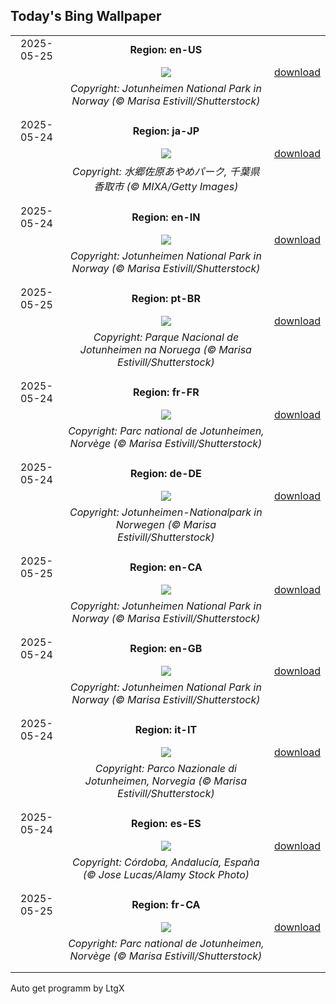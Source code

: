 ## Today's Bing Wallpaper
|      |      |      |
| :----: | :----: | :----: |
|2025-05-25|**Region: en-US**||
||![](https://www.bing.com/th?id=OHR.JotunheimenPark_EN-US4200824377_UHD.jpg&pid=hp&w=1152&h=648&rs=1&c=4)| [download](https://www.bing.com/th?id=OHR.JotunheimenPark_EN-US4200824377_UHD.jpg)|
||*Copyright: Jotunheimen National Park in Norway (© Marisa Estivill/Shutterstock)*
||
|||
|2025-05-24|**Region: ja-JP**||
||![](https://www.bing.com/th?id=OHR.IrisSanguinea2025_JA-JP5445202799_UHD.jpg&pid=hp&w=1152&h=648&rs=1&c=4)| [download](https://www.bing.com/th?id=OHR.IrisSanguinea2025_JA-JP5445202799_UHD.jpg)|
||*Copyright: 水郷佐原あやめパーク, 千葉県 香取市 (© MIXA/Getty Images)*
||
|||
|2025-05-24|**Region: en-IN**||
||![](https://www.bing.com/th?id=OHR.JotunheimenPark_EN-IN7530347754_UHD.jpg&pid=hp&w=1152&h=648&rs=1&c=4)| [download](https://www.bing.com/th?id=OHR.JotunheimenPark_EN-IN7530347754_UHD.jpg)|
||*Copyright: Jotunheimen National Park in Norway (© Marisa Estivill/Shutterstock)*
||
|||
|2025-05-25|**Region: pt-BR**||
||![](https://www.bing.com/th?id=OHR.JotunheimenPark_PT-BR4332808670_UHD.jpg&pid=hp&w=1152&h=648&rs=1&c=4)| [download](https://www.bing.com/th?id=OHR.JotunheimenPark_PT-BR4332808670_UHD.jpg)|
||*Copyright: Parque Nacional de Jotunheimen na Noruega (© Marisa Estivill/Shutterstock)*
||
|||
|2025-05-24|**Region: fr-FR**||
||![](https://www.bing.com/th?id=OHR.JotunheimenPark_FR-FR7711143719_UHD.jpg&pid=hp&w=1152&h=648&rs=1&c=4)| [download](https://www.bing.com/th?id=OHR.JotunheimenPark_FR-FR7711143719_UHD.jpg)|
||*Copyright: Parc national de Jotunheimen, Norvège (© Marisa Estivill/Shutterstock)*
||
|||
|2025-05-24|**Region: de-DE**||
||![](https://www.bing.com/th?id=OHR.JotunheimenPark_DE-DE8444693160_UHD.jpg&pid=hp&w=1152&h=648&rs=1&c=4)| [download](https://www.bing.com/th?id=OHR.JotunheimenPark_DE-DE8444693160_UHD.jpg)|
||*Copyright: Jotunheimen-Nationalpark in Norwegen (© Marisa Estivill/Shutterstock)*
||
|||
|2025-05-25|**Region: en-CA**||
||![](https://www.bing.com/th?id=OHR.JotunheimenPark_EN-CA6567383314_UHD.jpg&pid=hp&w=1152&h=648&rs=1&c=4)| [download](https://www.bing.com/th?id=OHR.JotunheimenPark_EN-CA6567383314_UHD.jpg)|
||*Copyright: Jotunheimen National Park in Norway (© Marisa Estivill/Shutterstock)*
||
|||
|2025-05-24|**Region: en-GB**||
||![](https://www.bing.com/th?id=OHR.JotunheimenPark_EN-GB2812229668_UHD.jpg&pid=hp&w=1152&h=648&rs=1&c=4)| [download](https://www.bing.com/th?id=OHR.JotunheimenPark_EN-GB2812229668_UHD.jpg)|
||*Copyright: Jotunheimen National Park in Norway (© Marisa Estivill/Shutterstock)*
||
|||
|2025-05-24|**Region: it-IT**||
||![](https://www.bing.com/th?id=OHR.JotunheimenPark_IT-IT9090188682_UHD.jpg&pid=hp&w=1152&h=648&rs=1&c=4)| [download](https://www.bing.com/th?id=OHR.JotunheimenPark_IT-IT9090188682_UHD.jpg)|
||*Copyright: Parco Nazionale di Jotunheimen, Norvegia (© Marisa Estivill/Shutterstock)*
||
|||
|2025-05-24|**Region: es-ES**||
||![](https://www.bing.com/th?id=OHR.CordobaFairMay_ES-ES7420260422_UHD.jpg&pid=hp&w=1152&h=648&rs=1&c=4)| [download](https://www.bing.com/th?id=OHR.CordobaFairMay_ES-ES7420260422_UHD.jpg)|
||*Copyright: Córdoba, Andalucía, España (© Jose Lucas/Alamy Stock Photo)*
||
|||
|2025-05-25|**Region: fr-CA**||
||![](https://www.bing.com/th?id=OHR.JotunheimenPark_FR-CA0876606213_UHD.jpg&pid=hp&w=1152&h=648&rs=1&c=4)| [download](https://www.bing.com/th?id=OHR.JotunheimenPark_FR-CA0876606213_UHD.jpg)|
||*Copyright: Parc national de Jotunheimen, Norvège (© Marisa Estivill/Shutterstock)*
||
|||

Auto get programm by LtgX
